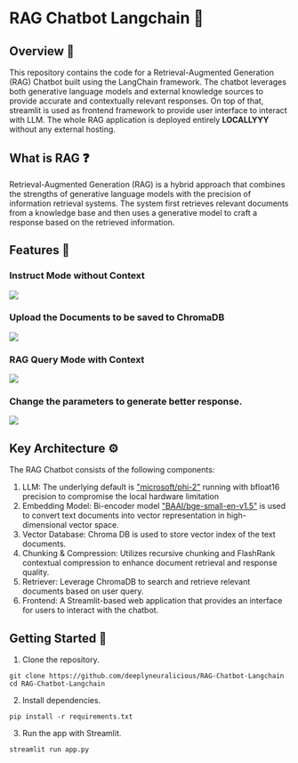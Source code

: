 # RAG Chatbot Langchain 🔗

## Overview 🔎
This repository contains the code for a Retrieval-Augmented Generation (RAG) Chatbot built using the LangChain framework. The chatbot leverages both generative language models and external knowledge sources to provide accurate and contextually relevant responses. On top of that, streamlit is used as frontend framework to provide user interface to interact with LLM. The whole RAG application is deployed entirely **LOCALLYYY** without any external hosting.

## What is RAG ❓
Retrieval-Augmented Generation (RAG) is a hybrid approach that combines the strengths of generative language models with the precision of information retrieval systems. The system first retrieves relevant documents from a knowledge base and then uses a generative model to craft a response based on the retrieved information.

## Features 👑
### Instruct Mode without Context
![](https://github.com/deeplyneuralicious/RAG-Chatbot-Langchain/blob/main/img/Normal%20Instruct%20mode.gif)

### Upload the Documents to be saved to ChromaDB
![](https://github.com/deeplyneuralicious/RAG-Chatbot-Langchain/blob/main/img/Upload%20PDF%20document.gif)

### RAG Query Mode with Context
![](https://github.com/deeplyneuralicious/RAG-Chatbot-Langchain/blob/main/img/RAG.gif)

### Change the parameters to generate better response.
![](https://github.com/deeplyneuralicious/RAG-Chatbot-Langchain/blob/main/img/parameters.png)

## Key Architecture ⚙
The RAG Chatbot consists of the following components:
1. LLM:
   The underlying default is ["microsoft/phi-2"](https://huggingface.co/microsoft/phi-2) running with bfloat16 precision to compromise the local hardware limitation
2. Embedding Model:
   Bi-encoder model ["BAAI/bge-small-en-v1.5"](https://huggingface.co/BAAI/bge-small-en-v1.5) is used to convert text documents into vector representation in high-dimensional vector space.
3. Vector Database:
   Chroma DB is used to store vector index of the text documents.
4. Chunking & Compression:
   Utilizes recursive chunking and FlashRank contextual compression to enhance document retrieval and response quality.
5. Retriever:
   Leverage ChromaDB to search and retrieve relevant documents based on user query. 
6. Frontend:
   A Streamlit-based web application that provides an interface for users to interact with the chatbot.

## Getting Started 📌
1. Clone the repository.
```
git clone https://github.com/deeplyneuralicious/RAG-Chatbot-Langchain
cd RAG-Chatbot-Langchain
```
2. Install dependencies.
```
pip install -r requirements.txt
```
3. Run the app with Streamlit.
```
streamlit run app.py
```
